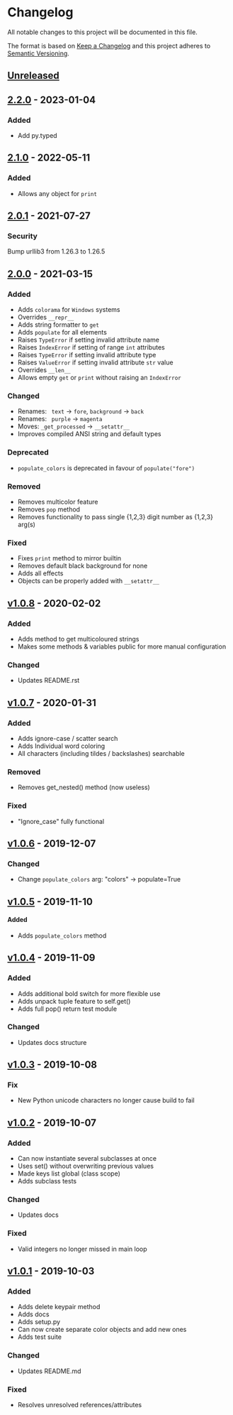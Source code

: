 # Changelog
All notable changes to this project will be documented in this file.

The format is based on [Keep a Changelog](http://keepachangelog.com/en/1.0.0/)
and this project adheres to [Semantic Versioning](http://semver.org/spec/v2.0.0.html).

[Unreleased](https://github.com/jshwi/object-colors/compare/v2.2.0...HEAD)
------------------------------------------------------------------------

[2.2.0](https://github.com/jshwi/object-colors/releases/tag/v2.2.0) - 2023-01-04
------------------------------------------------------------------------
### Added
- Add py.typed

[2.1.0](https://github.com/jshwi/object-colors/releases/tag/v2.1.0) - 2022-05-11
------------------------------------------------------------------------
### Added
- Allows any object for `print`

[2.0.1](https://github.com/jshwi/object-colors/releases/tag/v2.0.1) - 2021-07-27
------------------------------------------------------------------------
### Security
Bump urllib3 from 1.26.3 to 1.26.5

[2.0.0](https://github.com/jshwi/object-colors/releases/tag/v2.0.0) - 2021-03-15
------------------------------------------------------------------------
### Added
- Adds ``colorama`` for ``Windows`` systems
- Overrides ``__repr__``
- Adds string formatter to ``get``
- Adds ``populate`` for all elements
- Raises ``TypeError`` if setting invalid attribute name
- Raises ``IndexError`` if setting of range ``int`` attributes
- Raises ``TypeError`` if setting invalid attribute type
- Raises ``ValueError`` if setting invalid attribute ``str`` value
- Overrides ``__len__``
- Allows empty ``get`` or ``print`` without raising an ``IndexError``

### Changed
- Renames: `` text`` -> ``fore``,  ``background`` -> ``back``
- Renames: `` purple`` -> ``magenta``
- Moves: ``_get_processed`` -> ``__setattr__``
- Improves compiled ANSI string and default types

### Deprecated
- ``populate_colors`` is deprecated in favour of ``populate("fore")``

### Removed
- Removes multicolor feature
- Removes ``pop`` method
- Removes functionality to pass single {1,2,3} digit number as {1,2,3} arg(s)

### Fixed
- Fixes ``print`` method to mirror builtin
- Removes default black background for none
- Adds all effects
- Objects can be properly added with ``__setattr__``

[v1.0.8](https://github.com/jshwi/object-colors/releases/tag/v1.0.8)  - 2020-02-02
------------------------------------------------------------------------
### Added
- Adds method to get multicoloured strings
- Makes some methods & variables public for more manual configuration

### Changed
- Updates README.rst

[v1.0.7](https://github.com/jshwi/object-colors/releases/tag/v1.0.7) - 2020-01-31
------------------------------------------------------------------------
### Added
- Adds ignore-case / scatter search
- Adds Individual word coloring
- All characters (including tildes / backslashes) searchable

### Removed
- Removes get_nested() method (now useless)

### Fixed
- "Ignore_case" fully functional

[v1.0.6](https://github.com/jshwi/object-colors/releases/tag/v1.0.6) - 2019-12-07
------------------------------------------------------------------------
### Changed
- Change ``populate_colors`` arg: "colors" -> populate=True

[v1.0.5](https://github.com/jshwi/object-colors/releases/tag/v1.0.5) - 2019-11-10
------------------------------------------------------------------------
#### Added
- Adds ``populate_colors`` method

[v1.0.4](https://github.com/jshwi/object-colors/releases/tag/v1.0.4) - 2019-11-09
------------------------------------------------------------------------
### Added
- Adds additional bold switch for more flexible use
- Adds unpack tuple feature to self.get()
- Adds full pop() return test module

### Changed
- Updates docs structure

[v1.0.3](https://github.com/jshwi/object-colors/releases/tag/v1.0.3) - 2019-10-08
------------------------------------------------------------------------
### Fix
- New Python unicode characters no longer cause build to fail

[v1.0.2](https://github.com/jshwi/object-colors/releases/tag/v1.0.2)  - 2019-10-07
------------------------------------------------------------------------
### Added
- Can now instantiate several subclasses at once
- Uses set() without overwriting previous values
- Made keys list global (class scope)
- Adds subclass tests

### Changed
- Updates docs

### Fixed
- Valid integers no longer missed in main loop

[v1.0.1](https://github.com/jshwi/object-colors/releases/tag/v1.0.1) - 2019-10-03
------------------------------------------------------------------------
### Added
- Adds delete keypair method
- Adds docs
- Adds setup.py
- Can now create separate color objects and add new ones
- Adds test suite

### Changed
- Updates README.md

### Fixed
- Resolves unresolved references/attributes
